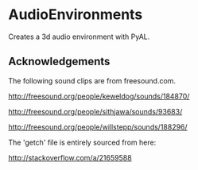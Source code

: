 # AudioEnvironments
Creates a 3d audio environment with PyAL. 

## Acknowledgements
The following sound clips are from freesound.com.

http://freesound.org/people/keweldog/sounds/184870/

http://freesound.org/people/sithjawa/sounds/93683/

http://freesound.org/people/willstepp/sounds/188296/


The 'getch' file is entirely sourced from here:

http://stackoverflow.com/a/21659588

